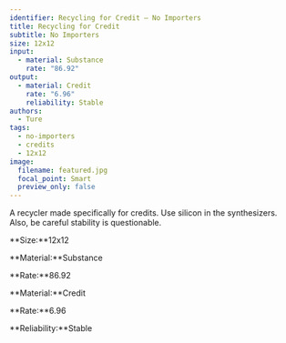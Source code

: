 ```yaml
---
identifier: Recycling for Credit – No Importers
title: Recycling for Credit
subtitle: No Importers
size: 12x12
input:
  - material: Substance
    rate: "86.92"
output:
  - material: Credit
    rate: "6.96"
    reliability: Stable
authors:
  - Ture
tags:
  - no-importers
  - credits
  - 12x12
image:
  filename: featured.jpg
  focal_point: Smart
  preview_only: false
---
```

A recycler made specifically for credits. Use silicon in the synthesizers. Also, be careful stability is questionable.

**Size:**12x12

**Material:**Substance

**Rate:**86.92

**Material:**Credit

**Rate:**6.96

**Reliability:**Stable